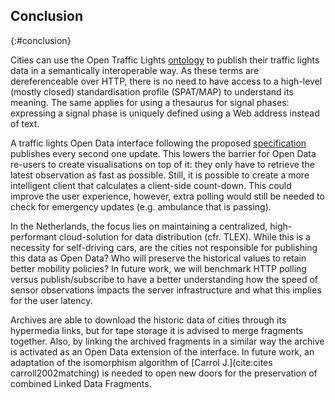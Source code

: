 ##  Conclusion
{:#conclusion}

Cities can use the Open Traffic Lights [ontology](#ontology) to publish their traffic lights data in a semantically interoperable way. As these terms are dereferenceable over HTTP, there is no need to have access to a high-level (mostly closed) standardisation profile (SPAT/MAP) to understand its meaning. The same applies for using a thesaurus for signal phases: expressing a signal phase is uniquely defined using a Web address instead of text. 

A traffic lights Open Data interface following the proposed [specification](#specification) publishes every second one update. This lowers the barrier for Open Data re-users to create visualisations on top of it: they only have to retrieve the latest observation as fast as possible. Still, it is possible to create a more intelligent client that calculates a client-side count-down. This could improve the user experience, however, extra polling would still be needed to check for emergency updates (e.g. ambulance that is passing).

In the Netherlands, the focus lies on maintaining a centralized, high-performant cloud-solution for data distribution (cfr. TLEX). While this is a necessity for self-driving cars, are the cities not responsible for publishing this data as Open Data? Who will preserve the historical values to retain better mobility policies? In future work, we will benchmark HTTP polling versus publish/subscribe to have a better understanding how the speed of sensor observations impacts the server infrastructure and what this implies for the user latency.

Archives are able to download the historic data of cities through its hypermedia links, but for tape storage it is advised to merge fragments together. Also, by linking the archived fragments in a similar way the archive is activated as an Open Data extension of the interface. In future work, an adaptation of the isomorphism algorithm of [Carrol J.](cite:cites carroll2002matching) is needed to open new doors for the preservation of combined Linked Data Fragments.
